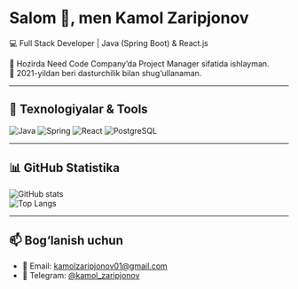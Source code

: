 # Salom 👋, men Kamol Zaripjonov

💻 Full Stack Developer | Java (Spring Boot) & React.js

🔭 Hozirda Need Code Company’da Project Manager sifatida ishlayman.  
🌱 2021-yildan beri dasturchilik bilan shug‘ullanaman.  

---

## 🔧 Texnologiyalar & Tools
![Java](https://img.shields.io/badge/Java-ED8B00?style=for-the-badge&logo=openjdk&logoColor=white)
![Spring](https://img.shields.io/badge/SpringBoot-6DB33F?style=for-the-badge&logo=spring&logoColor=white)
![React](https://img.shields.io/badge/React-20232A?style=for-the-badge&logo=react&logoColor=61DAFB)
![PostgreSQL](https://img.shields.io/badge/Postgres-316192?style=for-the-badge&logo=postgresql&logoColor=white)

---

## 📊 GitHub Statistika
![GitHub stats](https://github-readme-stats.vercel.app/api?username=kamolzaripjonov&show_icons=true&theme=radical)  
![Top Langs](https://github-readme-stats.vercel.app/api/top-langs/?username=kamolzaripjonov&layout=compact&theme=radical)

---

## 📫 Bog‘lanish uchun
- 📧 Email: kamolzaripjonov01@gmail.com  
- 💬 Telegram: [@kamol_zaripjonov](https://t.me/username)
